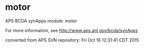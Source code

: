 # motor
APS BCDA synApps module: motor

For more information, see
   http://www.aps.anl.gov/bcda/synApps

converted from APS SVN repository: Fri Oct 16 12:31:41 CDT 2015
